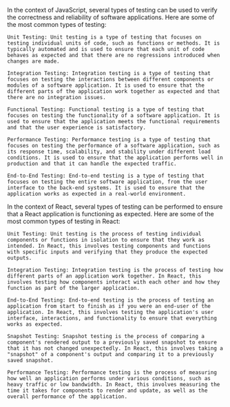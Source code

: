 In the context of JavaScript, several types of testing can be used to verify the correctness and reliability of software applications. Here are some of the most common types of testing:

    Unit Testing: Unit testing is a type of testing that focuses on testing individual units of code, such as functions or methods. It is typically automated and is used to ensure that each unit of code behaves as expected and that there are no regressions introduced when changes are made.

    Integration Testing: Integration testing is a type of testing that focuses on testing the interactions between different components or modules of a software application. It is used to ensure that the different parts of the application work together as expected and that there are no integration issues.

    Functional Testing: Functional testing is a type of testing that focuses on testing the functionality of a software application. It is used to ensure that the application meets the functional requirements and that the user experience is satisfactory.

    Performance Testing: Performance testing is a type of testing that focuses on testing the performance of a software application, such as its response time, scalability, and stability under different load conditions. It is used to ensure that the application performs well in production and that it can handle the expected traffic.

    End-to-End Testing: End-to-end testing is a type of testing that focuses on testing the entire software application, from the user interface to the back-end systems. It is used to ensure that the application works as expected in a real-world environment.

In the context of React, several types of testing can be performed to ensure that a React application is functioning as expected. Here are some of the most common types of testing in React:

    Unit Testing: Unit testing is the process of testing individual components or functions in isolation to ensure that they work as intended. In React, this involves testing components and functions with specific inputs and verifying that they produce the expected outputs.

    Integration Testing: Integration testing is the process of testing how different parts of an application work together. In React, this involves testing how components interact with each other and how they function as part of the larger application.

    End-to-End Testing: End-to-end testing is the process of testing an application from start to finish as if you were an end-user of the application. In React, this involves testing the application's user interface, interactions, and functionality to ensure that everything works as expected.

    Snapshot Testing: Snapshot testing is the process of comparing a component's rendered output to a previously saved snapshot to ensure that it has not changed unexpectedly. In React, this involves taking a "snapshot" of a component's output and comparing it to a previously saved snapshot.

    Performance Testing: Performance testing is the process of measuring how well an application performs under various conditions, such as heavy traffic or low bandwidth. In React, this involves measuring the time it takes for components to render and update, as well as the overall performance of the application.
